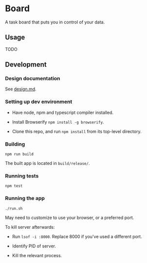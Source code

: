 # Board

A task board that puts you in control of your data.

## Usage

TODO

## Development

### Design documentation

See [design.md](design.md).

### Setting up dev environment

- Have node, npm and typescript compiler installed.

- Install Browserify `npm install -g browserify`.

- Clone this repo, and run `npm install` from its top-level directory.

### Building

`npm run build`

The built app is located in `build/release/`.

### Running tests

`npm test`

### Running the app

`./run.sh`

May need to customize to use your browser, or a preferred port.

To kill server afterwards:

- Run `lsof -i :8000`.  Replace 8000 if you've used a different port.

- Identify PID of server.

- Kill the relevant process.